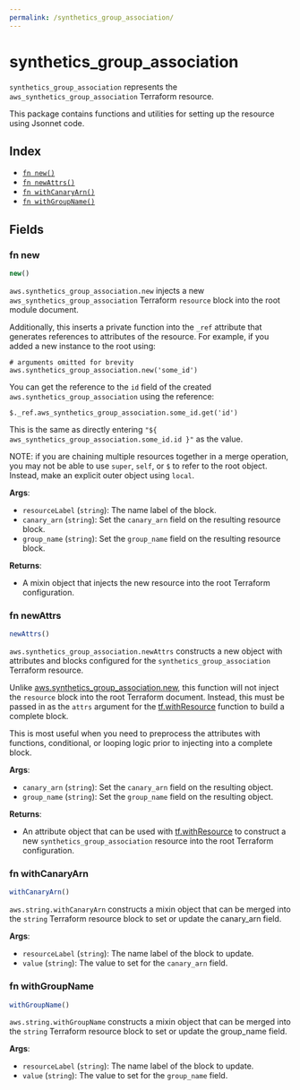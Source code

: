 ```yaml
---
permalink: /synthetics_group_association/
---
```


# synthetics_group_association

`synthetics_group_association` represents the `aws_synthetics_group_association` Terraform resource.



This package contains functions and utilities for setting up the resource using Jsonnet code.


## Index

* [`fn new()`](#fn-new)
* [`fn newAttrs()`](#fn-newattrs)
* [`fn withCanaryArn()`](#fn-withcanaryarn)
* [`fn withGroupName()`](#fn-withgroupname)

## Fields

### fn new

```ts
new()
```


`aws.synthetics_group_association.new` injects a new `aws_synthetics_group_association` Terraform `resource`
block into the root module document.

Additionally, this inserts a private function into the `_ref` attribute that generates references to attributes of the
resource. For example, if you added a new instance to the root using:

    # arguments omitted for brevity
    aws.synthetics_group_association.new('some_id')

You can get the reference to the `id` field of the created `aws.synthetics_group_association` using the reference:

    $._ref.aws_synthetics_group_association.some_id.get('id')

This is the same as directly entering `"${ aws_synthetics_group_association.some_id.id }"` as the value.

NOTE: if you are chaining multiple resources together in a merge operation, you may not be able to use `super`, `self`,
or `$` to refer to the root object. Instead, make an explicit outer object using `local`.

**Args**:
  - `resourceLabel` (`string`): The name label of the block.
  - `canary_arn` (`string`): Set the `canary_arn` field on the resulting resource block.
  - `group_name` (`string`): Set the `group_name` field on the resulting resource block.

**Returns**:
- A mixin object that injects the new resource into the root Terraform configuration.


### fn newAttrs

```ts
newAttrs()
```


`aws.synthetics_group_association.newAttrs` constructs a new object with attributes and blocks configured for the `synthetics_group_association`
Terraform resource.

Unlike [aws.synthetics_group_association.new](#fn-new), this function will not inject the `resource`
block into the root Terraform document. Instead, this must be passed in as the `attrs` argument for the
[tf.withResource](https://github.com/tf-libsonnet/core/tree/main/docs#fn-withresource) function to build a complete block.

This is most useful when you need to preprocess the attributes with functions, conditional, or looping logic prior to
injecting into a complete block.

**Args**:
  - `canary_arn` (`string`): Set the `canary_arn` field on the resulting object.
  - `group_name` (`string`): Set the `group_name` field on the resulting object.

**Returns**:
  - An attribute object that can be used with [tf.withResource](https://github.com/tf-libsonnet/core/tree/main/docs#fn-withresource) to construct a new `synthetics_group_association` resource into the root Terraform configuration.


### fn withCanaryArn

```ts
withCanaryArn()
```

`aws.string.withCanaryArn` constructs a mixin object that can be merged into the `string`
Terraform resource block to set or update the canary_arn field.



**Args**:
  - `resourceLabel` (`string`): The name label of the block to update.
  - `value` (`string`): The value to set for the `canary_arn` field.


### fn withGroupName

```ts
withGroupName()
```

`aws.string.withGroupName` constructs a mixin object that can be merged into the `string`
Terraform resource block to set or update the group_name field.



**Args**:
  - `resourceLabel` (`string`): The name label of the block to update.
  - `value` (`string`): The value to set for the `group_name` field.
